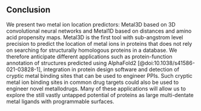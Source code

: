 ## Conclusion

We present two metal ion location predictors: Metal3D based on 3D convolutional neural networks and Metal1D based on distances and amino acid propensity maps. Metal3D is the first tool with sub-angstrom level precision to predict the location of metal ions in proteins that does not rely on searching for structurally homologous proteins in a database. We therefore anticipate different applications such as protein-function annotation of structures predicted using AlphaFold2 [@doi:10.1038/s41586-021-03828-1], integration in protein design software and detection of cryptic metal binding sites that can be used to engineer PPIs. Such cryptic metal ion binding sites in common drug targets could also be used to engineer novel metallodrugs. Many of these applications will allow us to explore the still vastly untapped potential of proteins as large multi-dentate metal ligands with programmable surfaces.



<!-- Zinc is generally available in the intracellular volume and extracellularly with the total concentration of zinc in cells is estimated to be about about 200 μM [@doi:10.1021/cr800556u]. The real available concentration of free zinc is picomolar[@doi:10.1021/cr800556u] wherefore it is crucial that the design tool produces well designed sites with high spatial precision of the metal ion.  -->


